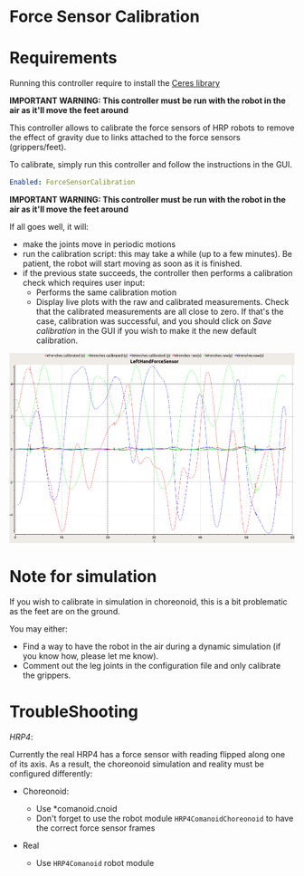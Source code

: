 Force Sensor Calibration
==

Requirements
==

Running this controller require to install the [Ceres library](https://github.com/ceres-solver/ceres-solver)

**IMPORTANT WARNING: This controller must be run with the robot in the air as it'll move the feet around**

This controller allows to calibrate the force sensors of HRP robots to remove the effect of gravity due to links attached to the force sensors (grippers/feet).

To calibrate, simply run this controller and follow the instructions in the GUI.
```yaml
Enabled: ForceSensorCalibration
```

**IMPORTANT WARNING: This controller must be run with the robot in the air as it'll move the feet around**

If all goes well, it will:
- make the joints move in periodic motions
- run the calibration script: this may take a while (up to a few minutes). Be patient, the robot will start moving as soon as it is finished.
- if the previous state succeeds, the controller then performs a calibration check which requires user input:
  - Performs the same calibration motion
  - Display live plots with the raw and calibrated measurements. Check that the calibrated measurements are all close to zero. If that's the case, calibration was successful, and you should click on *Save calibration* in the GUI if you wish to make it the new default calibration.

![Example calibration result for HRP4](doc/hrp4_calibration_example.png)


Note for simulation
==

If you wish to calibrate in simulation in choreonoid, this is a bit problematic as the feet are on the ground.

You may either:
- Find a way to have the robot in the air during a dynamic simulation (if you know how, please let me know).
- Comment out the leg joints in the configuration file and only calibrate the grippers.

TroubleShooting
==

*HRP4*:

Currently the real HRP4 has a force sensor with reading flipped along one of its axis. As a result, the choreonoid simulation and reality must be configured differently:

- Choreonoid:
  - Use *comanoid.cnoid
  - Don't forget to use the robot module `HRP4ComanoidChoreonoid` to have the correct force sensor frames 

- Real
  - Use `HRP4Comanoid` robot module
